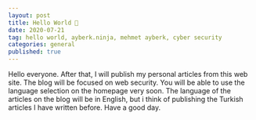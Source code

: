 ```yaml
---
layout: post
title: Hello World 👋
date: 2020-07-21
tag: hello world, ayberk.ninja, mehmet ayberk, cyber security
categories: general
published: true
---
```


Hello everyone. After that, I will publish my personal articles from this web site. The blog will be focused on web security. You will be able to use the language selection on the homepage very soon. The language of the articles on the blog will be in English, but i think of publishing the Turkish articles I have written before. Have a good day.
